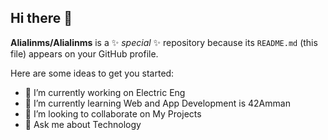 ## Hi there 👋


**Alialinms/Alialinms** is a ✨ _special_ ✨ repository because its `README.md` (this file) appears on your GitHub profile.

Here are some ideas to get you started:

- 🔭 I’m currently working on Electric Eng
- 🌱 I’m currently learning Web and App Development is 42Amman
- 👯 I’m looking to collaborate on My Projects
- 💬 Ask me about Technology

